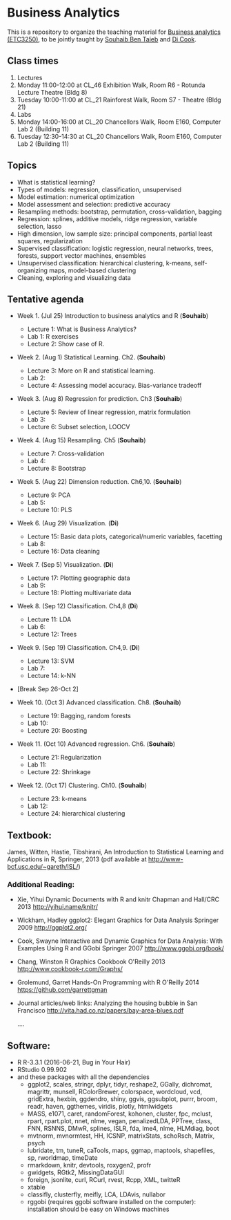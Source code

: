 # Business Analytics
This is a repository to organize the teaching material for [Business analytics (ETC3250)](https://www.monash.edu.au/pubs/handbooks/units/ETC3250.html), to be jointly taught by [Souhaib Ben Taieb](http://www.souhaib-bentaieb.com) and [Di Cook](http://dicook.github.io/).


## Class times
1. Lectures
 1. Monday  11:00-12:00 at CL_46 Exhibition Walk, Room R6 - Rotunda Lecture Theatre (Bldg 8)
 2. Tuesday 10:00-11:00 at CL_21 Rainforest Walk, Room S7 - Theatre (Bldg 21)
2. Labs
 1. Monday  14:00-16:00 at CL_20 Chancellors Walk, Room E160, Computer Lab 2 (Building 11)
 2. Tuesday 12:30-14:30 at CL_20 Chancellors Walk, Room E160, Computer Lab 2 (Building 11)


##  Topics

* What is statistical learning?
* Types of models: regression, classification, unsupervised
* Model estimation: numerical optimization
* Model assessment and selection: predictive accuracy
* Resampling methods: bootstrap, permutation, cross-validation, bagging
* Regression: splines, additive models, ridge regression, variable selection, lasso
* High dimension, low sample size: principal components, partial least squares, regularization
* Supervised classification: logistic regression, neural networks, trees, forests, support vector machines, ensembles
* Unsupervised classification: hierarchical clustering, k-means, self-organizing maps, model-based clustering
* Cleaning, exploring and visualizing data

## Tentative agenda

* Week 1. (Jul 25) Introduction to business analytics and R (**Souhaib**)
  - Lecture 1:  What is Business Analytics? 
  - Lab 1: R exercises
  - Lecture 2: Show case of R.

* Week 2. (Aug 1) Statistical Learning. Ch2. (**Souhaib**)
  - Lecture 3: More on R and statistical learning. 
  - Lab 2: 
  - Lecture 4: Assessing model accuracy. Bias-variance tradeoff

* Week 3. (Aug 8) Regression for prediction. Ch3 (**Souhaib**)
  - Lecture 5: Review of linear regression, matrix formulation
  - Lab 3:
  - Lecture 6: Subset selection, LOOCV 

* Week 4. (Aug 15) Resampling. Ch5 (**Souhaib**)
  - Lecture 7: Cross-validation
  - Lab 4: 
  - Lecture 8: Bootstrap

* Week 5. (Aug 22) Dimension reduction. Ch6,10. (**Souhaib**)
  - Lecture 9: PCA
  - Lab 5:
  - Lecture 10: PLS

* Week 6. (Aug 29) Visualization. (**Di**)
  - Lecture 15: Basic data plots, categorical/numeric variables, facetting
  - Lab 8:
  - Lecture 16: Data cleaning
  
* Week 7. (Sep 5) Visualization. (**Di**)
  - Lecture 17: Plotting geographic data
  - Lab 9:
  - Lecture 18: Plotting multivariate data

* Week 8. (Sep 12) Classification. Ch4,8 (**Di**)
  - Lecture 11: LDA
  - Lab 6:
  - Lecture 12: Trees

* Week 9. (Sep 19) Classification. Ch4,9. (**Di**)
  - Lecture 13: SVM
  - Lab 7:
  - Lecture 14: k-NN

* [Break Sep 26-Oct 2]

* Week 10. (Oct 3) Advanced classification. Ch8. (**Souhaib**)
  - Lecture 19: Bagging, random forests
  - Lab 10:
  - Lecture 20: Boosting

* Week 11. (Oct 10) Advanced regression. Ch6. (**Souhaib**)
  - Lecture 21: Regularization
  - Lab 11:
  - Lecture 22: Shrinkage

* Week 12. (Oct 17) Clustering. Ch10. (**Souhaib**)
  - Lecture 23: k-means
  - Lab 12:
  - Lecture 24: hierarchical clustering
  
## Textbook: 

James, Witten, Hastie, Tibshirani, An Introduction to Statistical Learning and Applications in R, Springer, 2013 (pdf available at http://www-bcf.usc.edu/~gareth/ISL/)
          
### Additional Reading: 
  
  *  Xie, Yihui
        Dynamic Documents with R and knitr
        Chapman and Hall/CRC
        2013
        http://yihui.name/knitr/
                      
  * Wickham, Hadley
        ggplot2: Elegant Graphics for Data Analysis
        Springer
        2009
        http://ggplot2.org/
        
  * Cook, Swayne
        Interactive and Dynamic Graphics for Data Analysis: With Examples Using R and GGobi
        Springer
        2007
        http://www.ggobi.org/book/
        
  * Chang, Winston
        R Graphics Cookbook
        O'Reilly
        2013
        http://www.cookbook-r.com/Graphs/
        
  * Grolemund, Garret
        Hands-On Programming with R
        O'Reilly
        2014
        https://github.com/garrettgman
        
  * Journal articles/web links:
      Analyzing the housing bubble in San Francisco http://vita.had.co.nz/papers/bay-area-blues.pdf
      
      .... 

## Software:

* R  R-3.3.1 (2016-06-21, Bug in Your Hair)
* RStudio 0.99.902 
* and these packages with all the dependencies
  - ggplot2, scales, stringr, dplyr, tidyr, reshape2, GGally, dichromat, magrittr, munsell, RColorBrewer, colorspace, wordcloud, vcd, gridExtra, hexbin, ggdendro, shiny, ggvis, ggsubplot, purrr, broom, readr, haven, ggthemes, viridis, plotly, htmlwidgets
  - MASS, e1071, caret, randomForest, kohonen, cluster, fpc, mclust, rpart, rpart.plot, nnet, nlme, vegan, penalizedLDA, PPTree, class, FNN, RSNNS, DMwR, splines, ISLR, fda, lme4, nlme, HLMdiag, boot
  - mvtnorm, mvnormtest, HH, ICSNP, matrixStats, schoRsch, Matrix, psych
  - lubridate, tm, tuneR, caTools, maps, ggmap, maptools, shapefiles, sp, rworldmap, timeDate
  - rmarkdown, knitr, devtools, roxygen2, profr
  - gwidgets, RGtk2, MissingDataGUI
  - foreign, jsonlite, curl, RCurl, rvest, Rcpp, XML, twitteR
  - xtable
  - classifly, clusterfly, meifly, LCA, LDAvis, nullabor
  - rggobi (requires ggobi software installed on the computer): installation should be easy on Windows machines


